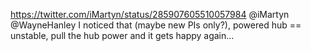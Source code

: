 https://twitter.com/iMartyn/status/285907605510057984 @iMartyn @WayneHanley I noticed that (maybe new PIs only?), powered hub == unstable, pull the hub power and it gets happy again...